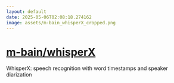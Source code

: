 ```yaml
---
layout: default
date: 2025-05-06T02:08:18.274162
image: assets/m-bain_whisperX_cropped.png
---
```


# [m-bain/whisperX](https://github.com/m-bain/whisperX)

WhisperX: speech recognition with word timestamps and speaker diarization
